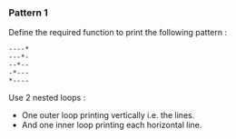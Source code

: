 ### Pattern 1

Define the required function to print the following pattern :

```text
----*
---*-
--*--
-*---
*----
```

<div class="hint">
Use 2 nested loops :

- One outer loop printing vertically i.e. the lines.
- And one inner loop printing each horizontal line.
</div>